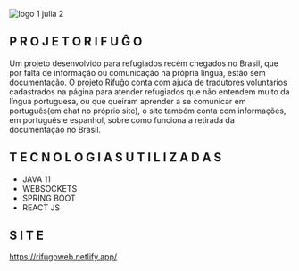 
![logo 1 julia 2](https://user-images.githubusercontent.com/89882407/160252181-85d9342b-177a-4ea8-b8e6-e325a34ad5cf.png)




## P R O J E T O  R I F U Ĝ O

Um projeto desenvolvido para refugiados recém chegados no Brasil, que por falta de informação ou comunicação na própria língua, estão sem documentação. O projeto 
Rifuĝo conta com ajuda de tradutores voluntarios cadastrados na página para atender refugiados que não entendem muito da língua portuguesa, ou que queiram aprender a se comunicar em português(em chat no próprio site), o site também conta com informações, em português e espanhol, sobre como funciona a retirada da documentação no Brasil.


## T E C N O L O G I A S  U T I L I Z A D A S

* JAVA 11
* WEBSOCKETS
* SPRING BOOT
* REACT JS

## S I T E 
https://rifugoweb.netlify.app/







